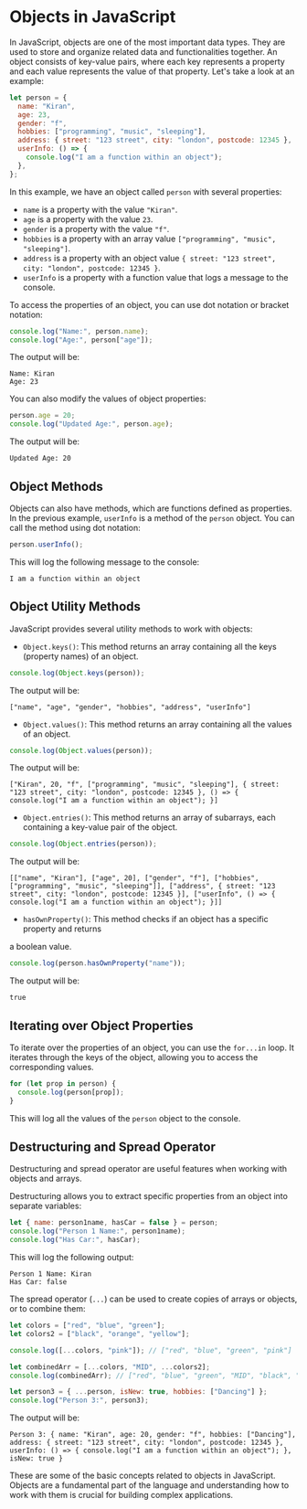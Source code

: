 # Objects in JavaScript

In JavaScript, objects are one of the most important data types. They are used to store and organize related data and functionalities together. An object consists of key-value pairs, where each key represents a property and each value represents the value of that property. Let's take a look at an example:

```javascript
let person = {
  name: "Kiran",
  age: 23,
  gender: "f",
  hobbies: ["programming", "music", "sleeping"],
  address: { street: "123 street", city: "london", postcode: 12345 },
  userInfo: () => {
    console.log("I am a function within an object");
  },
};
```

In this example, we have an object called `person` with several properties:

- `name` is a property with the value `"Kiran"`.
- `age` is a property with the value `23`.
- `gender` is a property with the value `"f"`.
- `hobbies` is a property with an array value `["programming", "music", "sleeping"]`.
- `address` is a property with an object value `{ street: "123 street", city: "london", postcode: 12345 }`.
- `userInfo` is a property with a function value that logs a message to the console.

To access the properties of an object, you can use dot notation or bracket notation:

```javascript
console.log("Name:", person.name);
console.log("Age:", person["age"]);
```

The output will be:

```
Name: Kiran
Age: 23
```

You can also modify the values of object properties:

```javascript
person.age = 20;
console.log("Updated Age:", person.age);
```

The output will be:

```
Updated Age: 20
```

## Object Methods

Objects can also have methods, which are functions defined as properties. In the previous example, `userInfo` is a method of the `person` object. You can call the method using dot notation:

```javascript
person.userInfo();
```

This will log the following message to the console:

```
I am a function within an object
```

## Object Utility Methods

JavaScript provides several utility methods to work with objects:

- `Object.keys()`: This method returns an array containing all the keys (property names) of an object.

```javascript
console.log(Object.keys(person));
```

The output will be:

```
["name", "age", "gender", "hobbies", "address", "userInfo"]
```

- `Object.values()`: This method returns an array containing all the values of an object.

```javascript
console.log(Object.values(person));
```

The output will be:

```
["Kiran", 20, "f", ["programming", "music", "sleeping"], { street: "123 street", city: "london", postcode: 12345 }, () => { console.log("I am a function within an object"); }]
```

- `Object.entries()`: This method returns an array of subarrays, each containing a key-value pair of the object.

```javascript
console.log(Object.entries(person));
```

The output will be:

```
[["name", "Kiran"], ["age", 20], ["gender", "f"], ["hobbies", ["programming", "music", "sleeping"]], ["address", { street: "123 street", city: "london", postcode: 12345 }], ["userInfo", () => { console.log("I am a function within an object"); }]]
```

- `hasOwnProperty()`: This method checks if an object has a specific property and returns

 a boolean value.

```javascript
console.log(person.hasOwnProperty("name"));
```

The output will be:

```
true
```

## Iterating over Object Properties

To iterate over the properties of an object, you can use the `for...in` loop. It iterates through the keys of the object, allowing you to access the corresponding values.

```javascript
for (let prop in person) {
  console.log(person[prop]);
}
```

This will log all the values of the `person` object to the console.

## Destructuring and Spread Operator

Destructuring and spread operator are useful features when working with objects and arrays.

Destructuring allows you to extract specific properties from an object into separate variables:

```javascript
let { name: person1name, hasCar = false } = person;
console.log("Person 1 Name:", person1name);
console.log("Has Car:", hasCar);
```

This will log the following output:

```
Person 1 Name: Kiran
Has Car: false
```

The spread operator (`...`) can be used to create copies of arrays or objects, or to combine them:

```javascript
let colors = ["red", "blue", "green"];
let colors2 = ["black", "orange", "yellow"];

console.log([...colors, "pink"]); // ["red", "blue", "green", "pink"]

let combinedArr = [...colors, "MID", ...colors2];
console.log(combinedArr); // ["red", "blue", "green", "MID", "black", "orange", "yellow"]

let person3 = { ...person, isNew: true, hobbies: ["Dancing"] };
console.log("Person 3:", person3);
```

The output will be:

```
Person 3: { name: "Kiran", age: 20, gender: "f", hobbies: ["Dancing"], address: { street: "123 street", city: "london", postcode: 12345 }, userInfo: () => { console.log("I am a function within an object"); }, isNew: true }
```

These are some of the basic concepts related to objects in JavaScript. Objects are a fundamental part of the language and understanding how to work with them is crucial for building complex applications.
